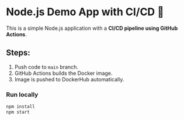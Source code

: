 # Node.js Demo App with CI/CD 🚀

This is a simple Node.js application with a **CI/CD pipeline using GitHub Actions**.

## Steps:
1. Push code to `main` branch.
2. GitHub Actions builds the Docker image.
3. Image is pushed to DockerHub automatically.

### Run locally
```bash
npm install 
npm start
